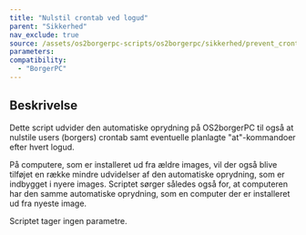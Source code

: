 ```yaml
---
title: "Nulstil crontab ved logud"
parent: "Sikkerhed"
nav_exclude: true
source: /assets/os2borgerpc-scripts/os2borgerpc/sikkerhed/prevent_crontab_persistence.sh
parameters:
compatibility:
  - "BorgerPC"
---
```


## Beskrivelse
Dette script udvider den automatiske oprydning på OS2borgerPC til også at nulstile users (borgers) crontab samt eventuelle planlagte "at"-kommandoer efter hvert logud.

På computere, som er installeret ud fra ældre images, vil der også blive tilføjet en række mindre udvidelser af den automatiske oprydning, som er indbygget i nyere images.
Scriptet sørger således også for, at computeren har den samme automatiske oprydning, som en computer der er installeret ud fra nyeste image.

Scriptet tager ingen parametre.